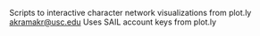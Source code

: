 Scripts to interactive character network visualizations from plot.ly
akramakr@usc.edu
Uses SAIL account keys from plot.ly
